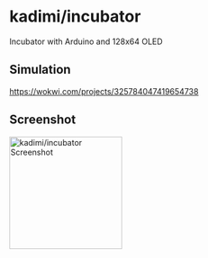 # kadimi/incubator
Incubator with Arduino and 128x64 OLED

## Simulation

https://wokwi.com/projects/325784047419654738

## Screenshot

<img src="https://i.imgur.com/ml2xTYO.png" alt="kadimi/incubator Screenshot" height="200"/>
